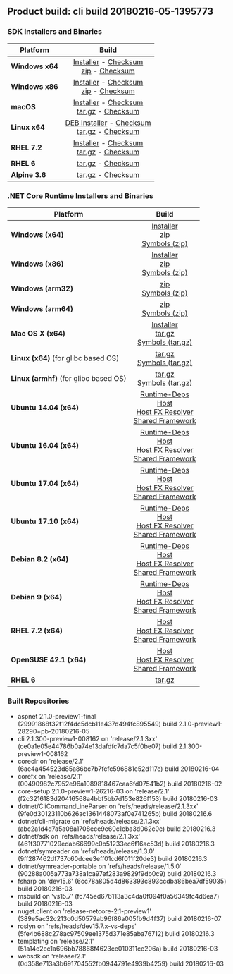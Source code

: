 ## Product build: cli build 20180216-05-1395773

### SDK Installers and Binaries

| Platform | Build |
| -------- | :-------------------------------------: |
| **Windows x64** | [Installer][sdk-win-x64-installer] - [Checksum][sdk-win-x64-installer-checksum]<br>[zip][sdk-win-x64-zip] - [Checksum][sdk-win-x64-zip-checksum] |
| **Windows x86** | [Installer][sdk-win-x86-installer] - [Checksum][sdk-win-x86-installer-checksum]<br>[zip][sdk-win-x86-zip] - [Checksum][sdk-win-x86-zip-checksum] |
| **macOS**       | [Installer][sdk-osx-installer] - [Checksum][sdk-osx-installer-checksum]<br>[tar.gz][sdk-osx-targz] - [Checksum][sdk-osx-targz-checksum] |
| **Linux x64**   | [DEB Installer][sdk-linux-DEB-installer] - [Checksum][sdk-linux-DEB-installer-checksum]<br>[tar.gz][sdk-linux-targz] - [Checksum][sdk-linux-targz-checksum] |
| **RHEL 7.2**    | [Installer][sdk-rhel-7-installer] - [Checksum][sdk-rhel-7-installer-checksum]<br>[tar.gz][sdk-linux-targz] - [Checksum][sdk-linux-targz-checksum] |
| **RHEL 6**      | [tar.gz][sdk-rhel-6-targz] - [Checksum][sdk-rhel-6-targz-checksum] |
| **Alpine 3.6**  | [tar.gz][sdk-alpine-3.6-targz] - [Checksum][sdk-alpine-3.6-targz-checksum] |

[sdk-win-x64-installer]: https://dotnetfeed.blob.core.windows.net/orchestrated-release-2-1/20180216-05/final/assets/Sdk/2.1.300-preview1-008162/dotnet-sdk-2.1.300-preview1-008162-win-x64.exe
[sdk-win-x64-installer-checksum]: https://dotnetfeed.blob.core.windows.net/orchestrated-release-2-1/20180216-05/final/assets/Sdk/2.1.300-preview1-008162/dotnet-sdk-2.1.300-preview1-008162-win-x64.exe.sha
[sdk-win-x64-zip]: https://dotnetfeed.blob.core.windows.net/orchestrated-release-2-1/20180216-05/final/assets/Sdk/2.1.300-preview1-008162/dotnet-sdk-2.1.300-preview1-008162-win-x64.zip
[sdk-win-x64-zip-checksum]: https://dotnetfeed.blob.core.windows.net/orchestrated-release-2-1/20180216-05/final/assets/Sdk/2.1.300-preview1-008162/dotnet-sdk-2.1.300-preview1-008162-win-x64.zip.sha

[sdk-win-x86-installer]: https://dotnetfeed.blob.core.windows.net/orchestrated-release-2-1/20180216-05/final/assets/Sdk/2.1.300-preview1-008162/dotnet-sdk-2.1.300-preview1-008162-win-x86.exe
[sdk-win-x86-installer-checksum]: https://dotnetfeed.blob.core.windows.net/orchestrated-release-2-1/20180216-05/final/assets/Sdk/2.1.300-preview1-008162/dotnet-sdk-2.1.300-preview1-008162-win-x86.exe.sha
[sdk-win-x86-zip]: https://dotnetfeed.blob.core.windows.net/orchestrated-release-2-1/20180216-05/final/assets/Sdk/2.1.300-preview1-008162/dotnet-sdk-2.1.300-preview1-008162-win-x86.zip
[sdk-win-x86-zip-checksum]: https://dotnetfeed.blob.core.windows.net/orchestrated-release-2-1/20180216-05/final/assets/Sdk/2.1.300-preview1-008162/dotnet-sdk-2.1.300-preview1-008162-win-x86.zip.sha

[sdk-osx-installer]: https://dotnetfeed.blob.core.windows.net/orchestrated-release-2-1/20180216-05/final/assets/Sdk/2.1.300-preview1-008162/dotnet-sdk-2.1.300-preview1-008162-osx-x64.pkg
[sdk-osx-installer-checksum]: https://dotnetfeed.blob.core.windows.net/orchestrated-release-2-1/20180216-05/final/assets/Sdk/2.1.300-preview1-008162/dotnet-sdk-2.1.300-preview1-008162-osx-x64.pkg.sha
[sdk-osx-targz]: https://dotnetfeed.blob.core.windows.net/orchestrated-release-2-1/20180216-05/final/assets/Sdk/2.1.300-preview1-008162/dotnet-sdk-2.1.300-preview1-008162-osx-x64.tar.gz
[sdk-osx-targz-checksum]: https://dotnetfeed.blob.core.windows.net/orchestrated-release-2-1/20180216-05/final/assets/Sdk/2.1.300-preview1-008162/dotnet-sdk-2.1.300-preview1-008162-osx-x64.tar.gz.sha

[sdk-linux-targz]: https://dotnetfeed.blob.core.windows.net/orchestrated-release-2-1/20180216-05/final/assets/Sdk/2.1.300-preview1-008162/dotnet-sdk-2.1.300-preview1-008162-linux-x64.tar.gz
[sdk-linux-targz-checksum]: https://dotnetfeed.blob.core.windows.net/orchestrated-release-2-1/20180216-05/final/assets/Sdk/2.1.300-preview1-008162/dotnet-sdk-2.1.300-preview1-008162-linux-x64.tar.gz.sha

[sdk-linux-DEB-installer]: https://dotnetfeed.blob.core.windows.net/orchestrated-release-2-1/20180216-05/final/assets/Sdk/2.1.300-preview1-008162/dotnet-sdk-2.1.300-preview1-008162-x64.deb
[sdk-linux-DEB-installer-checksum]: https://dotnetfeed.blob.core.windows.net/orchestrated-release-2-1/20180216-05/final/assets/Sdk/2.1.300-preview1-008162/dotnet-sdk-2.1.300-preview1-008162-x64.deb.sha

[sdk-rhel-7-installer]: https://dotnetfeed.blob.core.windows.net/orchestrated-release-2-1/20180216-05/final/assets/Sdk/2.1.300-preview1-008162/dotnet-sdk-2.1.300-preview1-008162-rhel-x64.rpm
[sdk-rhel-7-installer-checksum]: https://dotnetfeed.blob.core.windows.net/orchestrated-release-2-1/20180216-05/final/assets/Sdk/2.1.300-preview1-008162/dotnet-sdk-2.1.300-preview1-008162-rhel-x64.rpm.sha

[sdk-rhel-6-targz]: https://dotnetfeed.blob.core.windows.net/orchestrated-release-2-1/20180216-05/final/assets/Sdk/2.1.300-preview1-008162/dotnet-sdk-2.1.300-preview1-008162-rhel.6-x64.tar.gz
[sdk-rhel-6-targz-checksum]: https://dotnetfeed.blob.core.windows.net/orchestrated-release-2-1/20180216-05/final/assets/Sdk/2.1.300-preview1-008162/dotnet-sdk-2.1.300-preview1-008162-rhel.6-x64.tar.gz.sha

[sdk-alpine-3.6-targz]: https://dotnetfeed.blob.core.windows.net/orchestrated-release-2-1/20180216-05/final/assets/Sdk/2.1.300-preview1-008162/dotnet-sdk-2.1.300-preview1-008162-alpine.3.6-x64.tar.gz
[sdk-alpine-3.6-targz-checksum]: https://dotnetfeed.blob.core.windows.net/orchestrated-release-2-1/20180216-05/final/assets/Sdk/2.1.300-preview1-008162/dotnet-sdk-2.1.300-preview1-008162-alpine.3.6-x64.tar.gz.sha


### .NET Core Runtime Installers and Binaries

| Platform | Build |
|---------|:----------:|
| **Windows (x64)**                      | [Installer][win-x64-installer] <br>[zip][win-x64-zip] <br>[Symbols (zip)][win-x64-symbols-zip] |
| **Windows (x86)**                      | [Installer][win-x86-installer] <br>[zip][win-x86-zip] <br>[Symbols (zip)][win-x86-symbols-zip] |
| **Windows (arm32)**                    | [zip][win-arm-zip] <br>[Symbols (zip)][win-arm-symbols-zip] |
| **Windows (arm64)**                    | [zip][win-arm64-zip] <br>[Symbols (zip)][win-arm64-symbols-zip] |
| **Mac OS X (x64)**                     | [Installer][osx-installer] <br>[tar.gz][osx-targz] <br>[Symbols (tar.gz)][osx-symbols-targz] |
| **Linux (x64)** (for glibc based OS)   | [tar.gz][linux-x64-targz] <br>[Symbols (tar.gz)][linux-x64-symbols-targz] |
| **Linux (armhf)** (for glibc based OS) | [tar.gz][linux-arm-targz] <br>[Symbols (tar.gz)][linux-arm-symbols-targz] |
| **Ubuntu 14.04 (x64)**                 | [Runtime-Deps][ubuntu-14.04-runtime-deps] <br>[Host][deb-package-host] <br>[Host FX Resolver][deb-package-hostfxr] <br>[Shared Framework][deb-package-sharedfx] <br> |
| **Ubuntu 16.04 (x64)**                 | [Runtime-Deps][ubuntu-16.04-runtime-deps] <br>[Host][deb-package-host] <br>[Host FX Resolver][deb-package-hostfxr] <br>[Shared Framework][deb-package-sharedfx] <br> |
| **Ubuntu 17.04 (x64)**                 | [Runtime-Deps][ubuntu-17.04-runtime-deps] <br>[Host][deb-package-host] <br>[Host FX Resolver][deb-package-hostfxr] <br>[Shared Framework][deb-package-sharedfx] <br> |
| **Ubuntu 17.10 (x64)**                 | [Runtime-Deps][ubuntu-17.10-runtime-deps] <br>[Host][deb-package-host] <br>[Host FX Resolver][deb-package-hostfxr] <br>[Shared Framework][deb-package-sharedfx] <br> |
| **Debian 8.2 (x64)**                   | [Runtime-Deps][debian-8.2-runtime-deps] <br>[Host][deb-package-host] <br>[Host FX Resolver][deb-package-hostfxr] <br>[Shared Framework][deb-package-sharedfx] <br> |
| **Debian 9 (x64)**                     | [Runtime-Deps][debian-9-runtime-deps] <br>[Host][deb-package-host] <br>[Host FX Resolver][deb-package-hostfxr] <br>[Shared Framework][deb-package-sharedfx] <br> |
| **RHEL 7.2 (x64)**                     | [Host][rhel7-host] <br>[Host FX Resolver][rhel7-hostfxr] <br>[Shared Framework][rhel7-sharedfx] <br> |
| **OpenSUSE 42.1 (x64)**                | [Host][OpenSUSE-42-host] <br>[Host FX Resolver][OpenSUSE-42-hostfxr] <br>[Shared Framework][OpenSUSE-42-sharedfx] <br> |
| **RHEL 6**                             | [tar.gz][rhel-6-targz] |

[win-x64-installer]: https://dotnetfeed.blob.core.windows.net/orchestrated-release-2-1/20180216-05/final/assets/Runtime/2.1.0-preview1-26216-03/dotnet-runtime-2.1.0-preview1-26216-03-win-x64.exe
[win-x64-installer-checksum]: https://dotnetfeed.blob.core.windows.net/orchestrated-release-2-1/20180216-05/final/assets/Runtime/2.1.0-preview1-26216-03/dotnet-runtime-2.1.0-preview1-26216-03-win-x64.exe.sha512
[win-x64-zip]: https://dotnetfeed.blob.core.windows.net/orchestrated-release-2-1/20180216-05/final/assets/Runtime/2.1.0-preview1-26216-03/dotnet-runtime-2.1.0-preview1-26216-03-win-x64.zip
[win-x64-zip-checksum]: https://dotnetfeed.blob.core.windows.net/orchestrated-release-2-1/20180216-05/final/assets/Runtime/2.1.0-preview1-26216-03/dotnet-runtime-2.1.0-preview1-26216-03-win-x64.zip.sha512
[win-x64-symbols-zip]: https://dotnetfeed.blob.core.windows.net/orchestrated-release-2-1/20180216-05/final/assets/Runtime/2.1.0-preview1-26216-03/dotnet-runtime-symbols-2.1.0-preview1-26216-03-win-x64.zip

[win-x86-installer]: https://dotnetfeed.blob.core.windows.net/orchestrated-release-2-1/20180216-05/final/assets/Runtime/2.1.0-preview1-26216-03/dotnet-runtime-2.1.0-preview1-26216-03-win-x86.exe
[win-x86-installer-checksum]: https://dotnetfeed.blob.core.windows.net/orchestrated-release-2-1/20180216-05/final/assets/Runtime/2.1.0-preview1-26216-03/dotnet-runtime-2.1.0-preview1-26216-03-win-x86.exe.sha512
[win-x86-zip]: https://dotnetfeed.blob.core.windows.net/orchestrated-release-2-1/20180216-05/final/assets/Runtime/2.1.0-preview1-26216-03/dotnet-runtime-2.1.0-preview1-26216-03-win-x86.zip
[win-x86-zip-checksum]: https://dotnetfeed.blob.core.windows.net/orchestrated-release-2-1/20180216-05/final/assets/Runtime/2.1.0-preview1-26216-03/dotnet-runtime-2.1.0-preview1-26216-03-win-x86.zip.sha512
[win-x86-symbols-zip]: https://dotnetfeed.blob.core.windows.net/orchestrated-release-2-1/20180216-05/final/assets/Runtime/2.1.0-preview1-26216-03/dotnet-runtime-symbols-2.1.0-preview1-26216-03-win-x86.zip

[win-arm-zip]: https://dotnetfeed.blob.core.windows.net/orchestrated-release-2-1/20180216-05/final/assets/Runtime/2.1.0-preview1-26216-03/dotnet-runtime-2.1.0-preview1-26216-03-win-arm.zip
[win-arm-zip-checksum]: https://dotnetfeed.blob.core.windows.net/orchestrated-release-2-1/20180216-05/final/assets/Runtime/2.1.0-preview1-26216-03/dotnet-runtime-2.1.0-preview1-26216-03-win-arm.zip.sha512
[win-arm-symbols-zip]: https://dotnetfeed.blob.core.windows.net/orchestrated-release-2-1/20180216-05/final/assets/Runtime/2.1.0-preview1-26216-03/dotnet-runtime-symbols-2.1.0-preview1-26216-03-win-arm.zip

[win-arm64-zip]: https://dotnetfeed.blob.core.windows.net/orchestrated-release-2-1/20180216-05/final/assets/Runtime/2.1.0-preview1-26216-03/dotnet-runtime-2.1.0-preview1-26216-03-win-arm64.zip
[win-arm64-zip-checksum]: https://dotnetfeed.blob.core.windows.net/orchestrated-release-2-1/20180216-05/final/assets/Runtime/2.1.0-preview1-26216-03/dotnet-runtime-2.1.0-preview1-26216-03-win-arm64.zip.sha512
[win-arm64-symbols-zip]: https://dotnetfeed.blob.core.windows.net/orchestrated-release-2-1/20180216-05/final/assets/Runtime/2.1.0-preview1-26216-03/dotnet-runtime-symbols-2.1.0-preview1-26216-03-win-arm64.zip

[osx-installer]: https://dotnetfeed.blob.core.windows.net/orchestrated-release-2-1/20180216-05/final/assets/Runtime/2.1.0-preview1-26216-03/dotnet-runtime-2.1.0-preview1-26216-03-osx-x64.pkg
[osx-installer-checksum]: https://dotnetfeed.blob.core.windows.net/orchestrated-release-2-1/20180216-05/final/assets/Runtime/2.1.0-preview1-26216-03/dotnet-runtime-2.1.0-preview1-26216-03-osx-x64.pkg.sha512
[osx-targz]: https://dotnetfeed.blob.core.windows.net/orchestrated-release-2-1/20180216-05/final/assets/Runtime/2.1.0-preview1-26216-03/dotnet-runtime-2.1.0-preview1-26216-03-osx-x64.tar.gz
[osx-targz-checksum]: https://dotnetfeed.blob.core.windows.net/orchestrated-release-2-1/20180216-05/final/assets/Runtime/2.1.0-preview1-26216-03/dotnet-runtime-2.1.0-preview1-26216-03-osx-x64.tar.gz.sha512
[osx-symbols-targz]: https://dotnetfeed.blob.core.windows.net/orchestrated-release-2-1/20180216-05/final/assets/Runtime/2.1.0-preview1-26216-03/dotnet-runtime-symbols-2.1.0-preview1-26216-03-osx-x64.tar.gz

[linux-x64-targz]: https://dotnetfeed.blob.core.windows.net/orchestrated-release-2-1/20180216-05/final/assets/Runtime/2.1.0-preview1-26216-03/dotnet-runtime-2.1.0-preview1-26216-03-linux-x64.tar.gz
[linux-x64-targz-checksum]: https://dotnetfeed.blob.core.windows.net/orchestrated-release-2-1/20180216-05/final/assets/Runtime/2.1.0-preview1-26216-03/dotnet-runtime-2.1.0-preview1-26216-03-linux-x64tar.gz.sha512
[linux-x64-symbols-targz]: https://dotnetfeed.blob.core.windows.net/orchestrated-release-2-1/20180216-05/final/assets/Runtime/2.1.0-preview1-26216-03/dotnet-runtime-symbols-2.1.0-preview1-26216-03-linux-x64.tar.gz
[linux-arm-targz]: https://dotnetfeed.blob.core.windows.net/orchestrated-release-2-1/20180216-05/final/assets/Runtime/2.1.0-preview1-26216-03/dotnet-runtime-2.1.0-preview1-26216-03-linux-arm.tar.gz
[linux-arm-targz-checksum]: https://dotnetfeed.blob.core.windows.net/orchestrated-release-2-1/20180216-05/final/assets/Runtime/2.1.0-preview1-26216-03/dotnet-runtime-2.1.0-preview1-26216-03-linux-arm.tar.gz.sha512
[linux-arm-symbols-targz]: https://dotnetfeed.blob.core.windows.net/orchestrated-release-2-1/20180216-05/final/assets/Runtime/2.1.0-preview1-26216-03/dotnet-runtime-symbols-2.1.0-preview1-26216-03-linux-arm.tar.gz

[ubuntu-14.04-runtime-deps]: https://dotnetfeed.blob.core.windows.net/orchestrated-release-2-1/20180216-05/final/assets/Runtime/2.1.0-preview1-26216-03/dotnet-runtime-deps-2.1.0-preview1-26216-03-ubuntu.14.04-x64.deb
[ubuntu-14.04-runtime-deps-checksum]: https://dotnetfeed.blob.core.windows.net/orchestrated-release-2-1/20180216-05/final/assets/Runtime/2.1.0-preview1-26216-03/dotnet-runtime-deps-2.1.0-preview1-26216-03-ubuntu.14.04-x64.deb.sha512

[ubuntu-16.04-runtime-deps]: https://dotnetfeed.blob.core.windows.net/orchestrated-release-2-1/20180216-05/final/assets/Runtime/2.1.0-preview1-26216-03/dotnet-runtime-deps-2.1.0-preview1-26216-03-ubuntu.16.04-x64.deb
[ubuntu-16.04-runtime-deps-checksum]: https://dotnetfeed.blob.core.windows.net/orchestrated-release-2-1/20180216-05/final/assets/Runtime/2.1.0-preview1-26216-03/dotnet-runtime-deps-2.1.0-preview1-26216-03-ubuntu.16.04-x64.deb.sha512

[ubuntu-17.04-runtime-deps]: https://dotnetfeed.blob.core.windows.net/orchestrated-release-2-1/20180216-05/final/assets/Runtime/2.1.0-preview1-26216-03/dotnet-runtime-deps-2.1.0-preview1-26216-03-ubuntu.17.04-x64.deb
[ubuntu-17.04-runtime-deps-checksum]: https://dotnetfeed.blob.core.windows.net/orchestrated-release-2-1/20180216-05/final/assets/Runtime/2.1.0-preview1-26216-03/dotnet-runtime-deps-2.1.0-preview1-26216-03-ubuntu.17.04-x64.deb.sha512

[ubuntu-17.10-runtime-deps]: https://dotnetfeed.blob.core.windows.net/orchestrated-release-2-1/20180216-05/final/assets/Runtime/2.1.0-preview1-26216-03/dotnet-runtime-deps-2.1.0-preview1-26216-03-ubuntu.17.10-x64.deb
[ubuntu-17.10-runtime-deps-checksum]: https://dotnetfeed.blob.core.windows.net/orchestrated-release-2-1/20180216-05/final/assets/Runtime/2.1.0-preview1-26216-03/dotnet-runtime-deps-2.1.0-preview1-26216-03-ubuntu.17.10-x64.deb.sha512

[debian-8.2-runtime-deps]: https://dotnetfeed.blob.core.windows.net/orchestrated-release-2-1/20180216-05/final/assets/Runtime/2.1.0-preview1-26216-03/dotnet-runtime-deps-2.1.0-preview1-26216-03-debian.8-x64.deb
[debian-8.2-runtime-deps-checksum]: https://dotnetfeed.blob.core.windows.net/orchestrated-release-2-1/20180216-05/final/assets/Runtime/2.1.0-preview1-26216-03/dotnet-runtime-deps-2.1.0-preview1-26216-03-debian.8-x64.deb.sha512

[debian-9-runtime-deps]: https://dotnetfeed.blob.core.windows.net/orchestrated-release-2-1/20180216-05/final/assets/Runtime/2.1.0-preview1-26216-03/dotnet-runtime-deps-2.1.0-preview1-26216-03-debian.9-x64.deb
[debian-9-runtime-deps-checksum]: https://dotnetfeed.blob.core.windows.net/orchestrated-release-2-1/20180216-05/final/assets/Runtime/2.1.0-preview1-26216-03/dotnet-runtime-deps-2.1.0-preview1-26216-03-debian.9-x64.deb.sha512

[deb-package-host]: https://dotnetfeed.blob.core.windows.net/orchestrated-release-2-1/20180216-05/final/assets/Runtime/2.1.0-preview1-26216-03/dotnet-host-2.1.0-preview1-26216-03-x64.deb
[deb-package-host-checksum]: https://dotnetfeed.blob.core.windows.net/orchestrated-release-2-1/20180216-05/final/assets/Runtime/2.1.0-preview1-26216-03/dotnet-host-2.1.0-preview1-26216-03-x64.deb.sha512
[deb-package-hostfxr]: https://dotnetfeed.blob.core.windows.net/orchestrated-release-2-1/20180216-05/final/assets/Runtime/2.1.0-preview1-26216-03/dotnet-hostfxr-2.1.0-preview1-26216-03-x64.deb
[deb-package-hostfxr-checksum]:https://dotnetfeed.blob.core.windows.net/orchestrated-release-2-1/20180216-05/final/assets/Runtime/2.1.0-preview1-26216-03/dotnet-hostfxr-2.1.0-preview1-26216-03-x64.deb.sha512
[deb-package-sharedfx]: https://dotnetfeed.blob.core.windows.net/orchestrated-release-2-1/20180216-05/final/assets/Runtime/2.1.0-preview1-26216-03/dotnet-runtime-2.1.0-preview1-26216-03-x64.deb
[deb-package-sharedfx-checksum]: https://dotnetfeed.blob.core.windows.net/orchestrated-release-2-1/20180216-05/final/assets/Runtime/2.1.0-preview1-26216-03/dotnet-runtime-2.1.0-preview1-26216-03-x64.deb.sha512

[rhel7-host]: https://dotnetfeed.blob.core.windows.net/orchestrated-release-2-1/20180216-05/final/assets/Runtime/2.1.0-preview1-26216-03/dotnet-host-2.1.0-preview1-26216-03-rhel.7-x64.rpm
[rhel7-host-checksum]: https://dotnetfeed.blob.core.windows.net/orchestrated-release-2-1/20180216-05/final/assets/Runtime/2.1.0-preview1-26216-03/dotnet-host-2.1.0-preview1-26216-03-rhel.7-x64.rpm.sha512
[rhel7-hostfxr]: https://dotnetfeed.blob.core.windows.net/orchestrated-release-2-1/20180216-05/final/assets/Runtime/2.1.0-preview1-26216-03/dotnet-hostfxr-2.1.0-preview1-26216-03-rhel.7-x64.rpm
[rhel7-hostfxr-checksum]: https://dotnetfeed.blob.core.windows.net/orchestrated-release-2-1/20180216-05/final/assets/Runtime/2.1.0-preview1-26216-03/dotnet-hostfxr-2.1.0-preview1-26216-03-rhel.7-x64.rpm.sha512
[rhel7-sharedfx]: https://dotnetfeed.blob.core.windows.net/orchestrated-release-2-1/20180216-05/final/assets/Runtime/2.1.0-preview1-26216-03/dotnet-runtime-2.1.0-preview1-26216-03-rhel.7-x64.rpm
[rhel7-sharedfx-checksum]: https://dotnetfeed.blob.core.windows.net/orchestrated-release-2-1/20180216-05/final/assets/Runtime/2.1.0-preview1-26216-03/dotnet-runtime-2.1.0-preview1-26216-03-rhel.7-x64.rpm.sha512

[OpenSUSE-42-host]: https://dotnetfeed.blob.core.windows.net/orchestrated-release-2-1/20180216-05/final/assets/Runtime/2.1.0-preview1-26216-03/dotnet-host-2.1.0-preview1-26216-03-opensuse.42-x64.rpm
[OpenSUSE-42-host-checksum]: https://dotnetfeed.blob.core.windows.net/orchestrated-release-2-1/20180216-05/final/assets/Runtime/2.1.0-preview1-26216-03/dotnet-host-2.1.0-preview1-26216-03-opensuse.42-x64.rpm.sha512
[OpenSUSE-42-hostfxr]: https://dotnetfeed.blob.core.windows.net/orchestrated-release-2-1/20180216-05/final/assets/Runtime/2.1.0-preview1-26216-03/dotnet-hostfxr-2.1.0-preview1-26216-03-opensuse.42-x64.rpm
[OpenSUSE-42-hostfxr-checksum]: https://dotnetfeed.blob.core.windows.net/orchestrated-release-2-1/20180216-05/final/assets/Runtime/2.1.0-preview1-26216-03/dotnet-hostfxr-2.1.0-preview1-26216-03-opensuse.42-x64.rpm.sha512
[OpenSUSE-42-sharedfx]: https://dotnetfeed.blob.core.windows.net/orchestrated-release-2-1/20180216-05/final/assets/Runtime/2.1.0-preview1-26216-03/dotnet-runtime-2.1.0-preview1-26216-03-opensuse.42-x64.rpm
[OpenSUSE-42-sharedfx-checksum]: https://dotnetfeed.blob.core.windows.net/orchestrated-release-2-1/20180216-05/final/assets/Runtime/2.1.0-preview1-26216-03/dotnet-runtime-2.1.0-preview1-26216-03-opensuse.42-x64.rpm.sha512

[rhel-6-targz]: https://dotnetfeed.blob.core.windows.net/orchestrated-release-2-1/20180216-05/final/assets/Runtime/2.1.0-preview1-26216-03/dotnet-runtime-2.1.0-preview1-26216-03-rhel.6-x64.tar.gz


### Built Repositories
 * aspnet 2.1.0-preview1-final (29991868f32f12f4dc5dcb11e437d494fc895549) build 2.1.0-preview1-28290+pb-20180216-05
 * cli 2.1.300-preview1-008162 on 'release/2.1.3xx' (ce0a1e05e44786b0a74e13dafdfc7da7c5f0be07) build 2.1.300-preview1-008162
 * coreclr on 'release/2.1' (6ae4a454523d85a86bc7b7fcfc596881e52d117c) build 20180216-04
 * corefx on 'release/2.1' (00490982c7952e96a1089818467caa6fd07541b2) build 20180216-02
 * core-setup 2.1.0-preview1-26216-03 on 'release/2.1' (f2c3216183d20416568a4bbf5bb7d153e826f153) build 20180216-03
 * dotnet/CliCommandLineParser on 'refs/heads/release/2.1.3xx' (9fe0d30123110b626ac1361448073af0e741265b) build 20180216.6
 * dotnet/cli-migrate on 'refs/heads/release/2.1.3xx' (abc2a1d4d7a5a08a1708ece9e60c1eba3d062c0c) build 20180216.3
 * dotnet/sdk on 'refs/heads/release/2.1.3xx' (461f30771029edab66699c0b51233ec6f16ac53d) build 20180216.3
 * dotnet/symreader on 'refs/heads/release/1.3.0' (9ff287462df737c60dcee3eff01cd6f011f20de3) build 20180216.3
 * dotnet/symreader-portable on 'refs/heads/release/1.5.0' (90288a005a773a738a1ca97ef283a9829f9db0c9) build 20180216.3
 * fsharp on 'dev15.6' (6cc78a805d4d863393c893ccdba86bea7df59035) build 20180216-03
 * msbuild on 'vs15.7' (fc745ed676113a3c4da0f094f0a56349fc4d6ea7) build 20180216-03
 * nuget.client on 'release-netcore-2.1-preview1' (389e5ac32c213c0d50579ab96f86a005fb9d4f37) build 20180216-07
 * roslyn on 'refs/heads/dev15.7.x-vs-deps' (5fe4b688c278ac97509ee1375d371e85aba76712) build 20180216.3
 * templating on 'release/2.1' (51a14e2ec1a696bb78868f4623ce010311ce206a) build 20180216-03
 * websdk on 'release/2.1' (0d358e713a3b691704552fb0944791e4939b4259) build 20180216-03

